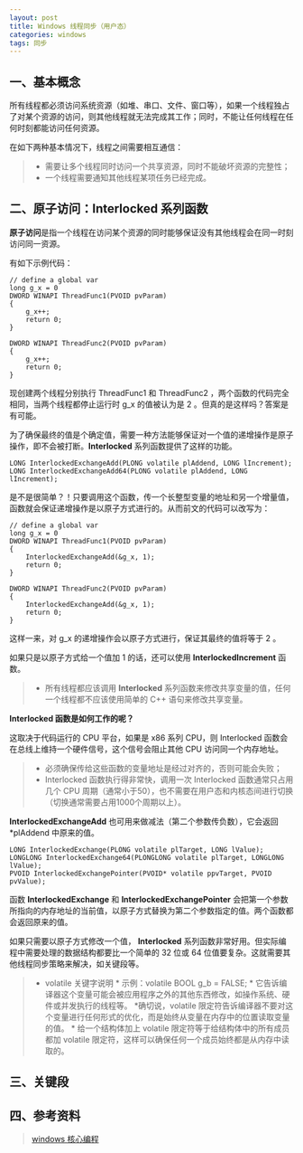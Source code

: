 ```yaml
---
layout: post
title: Windows 线程同步（用户态）
categories: windows
tags: 同步
---
```


## 一、基本概念

所有线程都必须访问系统资源（如堆、串口、文件、窗口等），如果一个线程独占了对某个资源的访问，则其他线程就无法完成其工作；同时，不能让任何线程在任何时刻都能访问任何资源。

在如下两种基本情况下，线程之间需要相互通信：

>* 需要让多个线程同时访问一个共享资源，同时不能破坏资源的完整性；
>* 一个线程需要通知其他线程某项任务已经完成。

## 二、原子访问：Interlocked 系列函数

**原子访问**是指一个线程在访问某个资源的同时能够保证没有其他线程会在同一时刻访问同一资源。

有如下示例代码：

    // define a global var
	long g_x = 0
	DWORD WINAPI ThreadFunc1(PVOID pvParam)
	{
		g_x++;
		return 0;
	}

	DWORD WINAPI ThreadFunc2(PVOID pvParam)
	{
		g_x++;
		return 0;
	}

现创建两个线程分别执行 ThreadFunc1 和 ThreadFunc2 ，两个函数的代码完全相同，当两个线程都停止运行时 g_x 的值被认为是 2 。但真的是这样吗？答案是有可能。

<!--more-->

为了确保最终的值是个确定值，需要一种方法能够保证对一个值的递增操作是原子操作，即不会被打断。**Interlocked** 系列函数提供了这样的功能。

	LONG InterlockedExchangeAdd(PLONG volatile plAddend, LONG lIncrement);
	LONG InterlockedExchangeAdd64(PLONG volatile plAddend, LONG lIncrement);

是不是很简单？！只要调用这个函数，传一个长整型变量的地址和另一个增量值，函数就会保证递增操作是以原子方式进行的。从而前文的代码可以改写为：

	// define a global var
	long g_x = 0
	DWORD WINAPI ThreadFunc1(PVOID pvParam)
	{
		InterlockedExchangeAdd(&g_x, 1);
		return 0;
	}

	DWORD WINAPI ThreadFunc2(PVOID pvParam)
	{
		InterlockedExchangeAdd(&g_x, 1);
		return 0;
	}

这样一来，对 g_x 的递增操作会以原子方式进行，保证其最终的值将等于 2 。

如果只是以原子方式给一个值加 1 的话，还可以使用 **InterlockedIncrement** 函数。

>* 所有线程都应该调用 **Interlocked** 系列函数来修改共享变量的值，任何一个线程都不应该使用简单的 C++ 语句来修改共享变量。

**Interlocked 函数是如何工作的呢？**

这取决于代码运行的 CPU 平台，如果是 x86 系列 CPU，则 Interlocked 函数会在总线上维持一个硬件信号，这个信号会阻止其他 CPU 访问同一个内存地址。

>* 必须确保传给这些函数的变量地址是经过对齐的，否则可能会失败；
>* Interlocked 函数执行得非常快，调用一次 Interlocked 函数通常只占用几个 CPU 周期（通常小于50），也不需要在用户态和内核态间进行切换（切换通常需要占用1000个周期以上）。

**InterlockedExchangeAdd** 也可用来做减法（第二个参数传负数），它会返回 *plAddend 中原来的值。

	LONG InterlockedExchange(PLONG volatile plTarget, LONG lValue);
	LONGLONG InterlockedExchange64(PLONGLONG volatile plTarget, LONGLONG lValue);
	PVOID InterlockedExchangePointer(PVOID* volatile ppvTarget, PVOID pvValue);

函数 **InterlockedExchange** 和 **InterlockedExchangePointer** 会把第一个参数所指向的内存地址的当前值，以原子方式替换为第二个参数指定的值。两个函数都会返回原来的值。

如果只需要以原子方式修改一个值， **Interlocked** 系列函数非常好用。但实际编程中需要处理的数据结构都要比一个简单的 32 位或 64 位值要复杂。这就需要其他线程同步策略来解决，如关键段等。

>* volatile 关键字说明
	* 示例：volatile BOOL g_b = FALSE;
	* 它告诉编译器这个变量可能会被应用程序之外的其他东西修改，如操作系统、硬件或并发执行的线程等。
	*确切说，volatile 限定符告诉编译器不要对这个变量进行任何形式的优化，而是始终从变量在内存中的位置读取变量的值。
	* 给一个结构体加上 volatile 限定符等于给结构体中的所有成员都加 volatile 限定符，这样可以确保任何一个成员始终都是从内存中读取的。

## 三、关键段 


## 四、参考资料

> [windows 核心编程](http://book.douban.com/subject/3106542/)